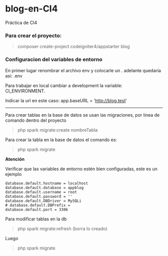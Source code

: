 # blog-en-CI4
Práctica de CI4

### Para crear el proyecto:
>composer create-project codeigniter4/appstarter blog

### Configuracion del variables de entorno
En primer lugar renombrar el archivo env y colocarle un . adelante quedaría asi: .env 

Para trabajar en local cambiar a development la variable: CI_ENVIRONMENT. 

Indicar la url en este caso: app.baseURL = 'http://blog.test'

---
Para crear tablas en la base de datos se usan las migraciones, por linea de comando dentro del proyecto
>php spark migrate:create nombreTabla

Para crear la tabla en la base de datos el comando es:
>php spark migrate

**Atención** 

Verificar que las variables de entorno estén bien configuradas, este es un ejemplo

```env
database.default.hostname = localhost
database.default.database = appblog
database.default.username = root
database.default.password = ''
database.default.DBDriver = MySQLi
# database.default.DBPrefix =
database.default.port = 3306
```
Para modificar tablas en la db

>php spark migrate:refresh (borra lo creado) 

Luego 

>php spark migrate 


